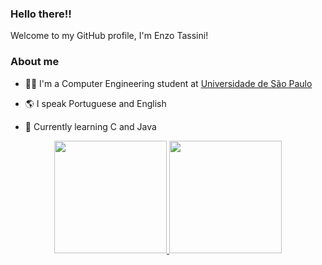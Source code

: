 ### Hello there!!

Welcome to my GitHub profile, I'm Enzo Tassini!

### About me

- 👨‍🎓 I'm a Computer Engineering student at [Universidade de São Paulo](https://www5.usp.br/)

- 🌎 I speak Portuguese and English

- 📝 Currently learning C and Java

<div align="center">
  <a href="https://github.com/Enzo-Tssn">
  <img height="180em" src="https://github-readme-stats.vercel.app/api?username=Enzo-Tssn&show_icons=true&theme=dracula&include_all_commits=true&count_private=true"/>
  <img height="180em" src="https://github-readme-stats.vercel.app/api/top-langs/?username=Enzo-Tssn&layout=compact&langs_count=7&theme=dracula"/>
</div>


